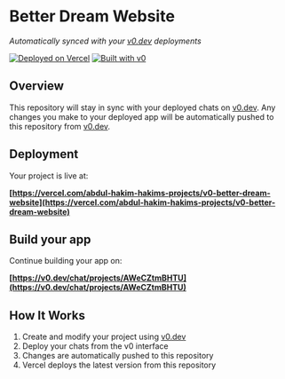 # Better Dream Website

*Automatically synced with your [v0.dev](https://v0.dev) deployments*

[![Deployed on Vercel](https://img.shields.io/badge/Deployed%20on-Vercel-black?style=for-the-badge&logo=vercel)](https://vercel.com/abdul-hakim-hakims-projects/v0-better-dream-website)
[![Built with v0](https://img.shields.io/badge/Built%20with-v0.dev-black?style=for-the-badge)](https://v0.dev/chat/projects/AWeCZtmBHTU)

## Overview

This repository will stay in sync with your deployed chats on [v0.dev](https://v0.dev).
Any changes you make to your deployed app will be automatically pushed to this repository from [v0.dev](https://v0.dev).

## Deployment

Your project is live at:

**[https://vercel.com/abdul-hakim-hakims-projects/v0-better-dream-website](https://vercel.com/abdul-hakim-hakims-projects/v0-better-dream-website)**

## Build your app

Continue building your app on:

**[https://v0.dev/chat/projects/AWeCZtmBHTU](https://v0.dev/chat/projects/AWeCZtmBHTU)**

## How It Works

1. Create and modify your project using [v0.dev](https://v0.dev)
2. Deploy your chats from the v0 interface
3. Changes are automatically pushed to this repository
4. Vercel deploys the latest version from this repository
